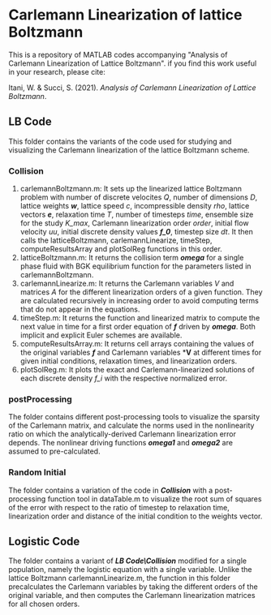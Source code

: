 # Carlemann Linearization of lattice Boltzmann
This is a repository of MATLAB codes accompanying "Analysis of Carlemann Linearization of Lattice Boltzmann". if you find this work useful in your research, please cite:

Itani, W. & Succi, S. (2021). *Analysis of Carlemann Linearization of Lattice Boltzmann*.

## LB Code
This folder contains the variants of the code used for studying and visualizing the Carlemann linearization of the lattice Boltzmann scheme.

### Collision
1. carlemannBoltzmann.m: It sets up the linearized lattice Boltzmann problem with number of discrete velocites *Q*, number of dimensions *D*, lattice weights ***w***, lattice speed *c*, incompressible density *rho*, lattice vectors ***e***,  relaxation time *T*, number of timesteps *time*, ensemble size for the study *K_max*, Carlemann linearization order *order*, initial flow velocity *uu*, initial discrete density values ***f_0***, timestep size *dt*. It then calls the latticeBoltzmann, carlemannLinearize, timeStep, computeResultsArray and plotSolReg functions in this order.
2. latticeBoltzmann.m: It returns the collision term ***omega*** for a single phase fluid with BGK equilibrium function for the parameters listed in carlemannBoltzmann.
3. carlemannLinearize.m: It returns the Carlemann variables *V* and matrices *A* for the different linearization orders of a given function. They are calculated recursively in increasing order to avoid computing terms that do not appear in the equations.
5. timeStep.m: It returns the function and linearized matrix to compute the next value in time for a first order equation of ***f*** driven by ***omega***. Both implicit and explicit Euler schemes are available.
6. computeResultsArray.m: It returns cell arrays containing the values of the original variables ***f*** and Carlemann variables ***V** at different times for given initial conditions, relaxation times, and linearization orders.
7. plotSolReg.m: It plots the exact and Carlemann-linearized solutions of each discrete density *f_i* with the respective normalized error.

### postProcessing
The folder contains different post-processing tools to visualize the sparsity of the Carlemann matrix, and calculate the norms used in the nonlinearity ratio on which the analytically-derived Carlemann linearization error depends. The nonlinear driving functions ***omega1*** and ***omega2*** are assumed to pre-calculated.

### Random Initial
The folder contains a variation of the code in ***Collision*** with a post-processing function tool in dataTable.m to visualize the root sum of squares of the error with respect to the ratio of timestep to relaxation time, linearization order and distance of the initial condition to the weights vector.

## Logistic Code
The folder contains a variant of ***LB Code\Collision*** modified for a single population, namely the logistic equation with a single variable. Unlike the lattice Boltzmann carlemannLinearize.m, the function in this folder precalculates the Carlemann variables by taking the different orders of the original variable, and then computes the Carlemann linearization matrices for all chosen orders.
